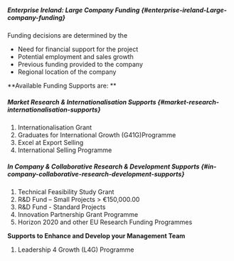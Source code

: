 ##### Enterprise Ireland: Large Company Funding {#enterprise-ireland-Large-company-funding}

Funding decisions are determined by the

* Need for financial support for the project 
* Potential employment and sales growth 
* Previous funding provided to the company 
* Regional location of the company 

**Available Funding Supports are: **

##### Market Research & Internationalisation Supports {#market-research-internationalisation-supports}

1. Internationalisation Grant 
2. Graduates for International Growth \(G41G\)Programme
3. Excel at Export Selling 
4. International Selling Programme

##### In Company & Collaborative Research & Development Supports {#in-company-collaborative-research-development-supports}

1. Technical Feasibility Study Grant 
2. R&D Fund – Small Projects &gt; €150,000.00
3. R&D Fund - Standard Projects 
4. Innovation Partnership Grant Programme 
5. Horizon 2020 and other EU Research Funding Programmes 

**Supports to Enhance and Develop your Management Team**

1. Leadership 4 Growth \(L4G\) Programme

 


